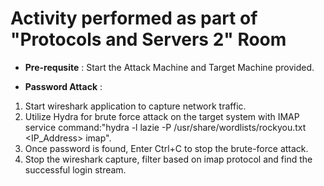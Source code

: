 # Activity performed as part of "Protocols and Servers 2" Room

- **Pre-requsite** :
Start the Attack Machine and Target Machine provided.

- **Password Attack** :
1. Start wireshark application to capture network traffic.
2. Utilize Hydra for brute force attack on the target system with IMAP service command:"hydra -l lazie -P /usr/share/wordlists/rockyou.txt <IP_Address> imap".
3. Once password is found, Enter Ctrl+C to stop the brute-force attack.
4. Stop the wireshark capture, filter based on imap protocol and find the successful login stream.

